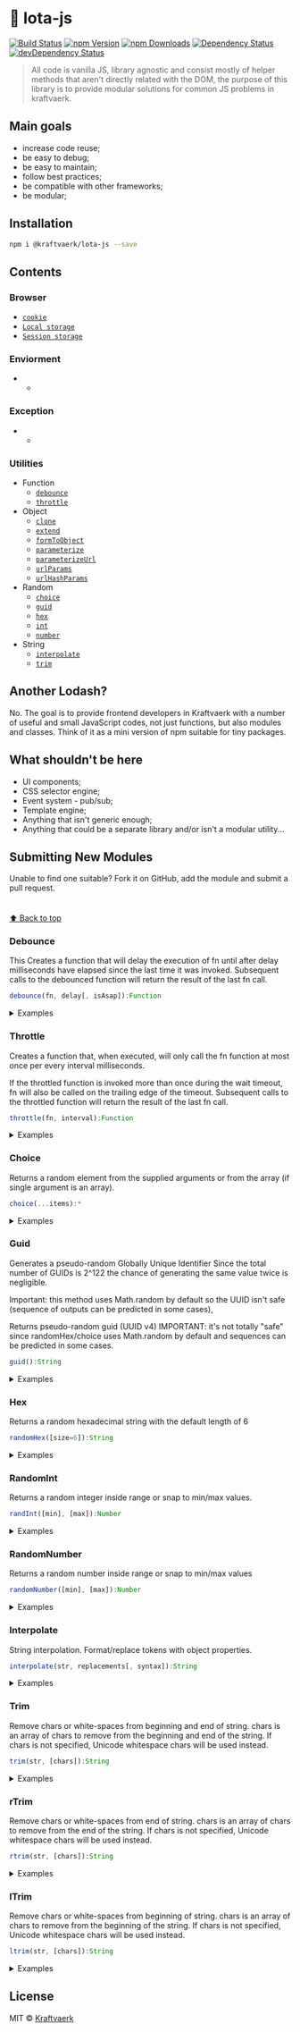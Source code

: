 # 🧺 lota-js

[![Build Status](https://img.shields.io/travis/kraftvaerk/lota-js/master.svg?style=flat-square)](https://travis-ci.org/kraftvaerk/lota-js) 
[![npm Version](https://img.shields.io/npm/v/@kraftvaerk/lota-js.svg?style=flat-square)](https://www.npmjs.com/package/@kraftvaerk/lota-js) 
[![npm Downloads](https://img.shields.io/npm/dm/@kraftvaerk/lota-js.svg?style=flat-square)](https://www.npmjs.com/package/@kraftvaerk/lota-js) 
[![Dependency Status](https://img.shields.io/david/kraftvaerk/lota-js.svg?style=flat-square)](https://david-dm.org/kraftvaerk/lota-js) 
[![devDependency Status](https://img.shields.io/david/dev/kraftvaerk/lota-js.svg?style=flat-square)](https://david-dm.org/kraftvaerk/lota-js/?type=dev)

> All code is vanilla JS, library agnostic and consist mostly of helper methods that aren't directly related with the DOM, the purpose of this library is to provide modular solutions for common JS problems in kraftvaerk.

## Main goals

 - increase code reuse;
 - be easy to debug;
 - be easy to maintain;
 - follow best practices;
 - be compatible with other frameworks;
 - be modular;
  
## Installation

```bash
npm i @kraftvaerk/lota-js --save
```

## Contents

### Browser
* [`cookie`](#cookie)
* [`Local storage`](#UUID)
* [`Session storage`](#UUID)

### Enviorment
* -

### Exception
* -

### Utilities
* Function
    * [`debounce`](#debounce)
    * [`throttle`](#throttle)
* Object
    * [`clone`](#clone)
    * [`extend`](#extend)
    * [`formToObject`](#formToObject)
    * [`parameterize`](#parameterize)
    * [`parameterizeUrl`](#parameterizeUrl)
    * [`urlParams`](#urlParams)
    * [`urlHashParams`](#urlHashParams)
* Random
    * [`choice`](#choice)
    * [`guid`](#guid)
    * [`hex`](#hex)
    * [`int`](#randomInt)
    * [`number`](#randomNumber)
* String
    * [`interpolate`](#interpolate)
    * [`trim`](#trim)


## Another Lodash?

No. The goal is to provide frontend developers in Kraftvaerk with a number of useful and small JavaScript codes, not just functions, but also modules and classes. Think of it as a mini version of npm suitable for tiny packages.


## What shouldn't be here ##

 - UI components;
 - CSS selector engine;
 - Event system - pub/sub;
 - Template engine;
 - Anything that isn't generic enough;
 - Anything that could be a separate library and/or isn't a modular utility...

## Submitting New Modules

Unable to find one suitable? Fork it on GitHub, add the module and submit a pull
request.

#### 
<br>[⬆ Back to top](#contents)

### Debounce
This Creates a function that will delay the execution of fn until after delay milliseconds have elapsed since the last time it was invoked.
Subsequent calls to the debounced function will return the result of the last fn call.
 
```js
debounce(fn, delay[, isAsap]):Function
```

<details>
<summary>Examples</summary>

```javascript
const lazyRedraw = debounce(redraw, 300);

foo.on.resize.add(lazyRedraw);

//lazyRedraw won't be called since `cancel` was called before the `delay`
lazyRedraw.cancel();
```
</details>


### Throttle
Creates a function that, when executed, will only call the fn function at most once per every interval milliseconds.

If the throttled function is invoked more than once during the wait timeout, fn will also be called on the trailing edge of the timeout.
Subsequent calls to the throttled function will return the result of the last fn call.
 
```js
throttle(fn, interval):Function
```

<details>
<summary>Examples</summary>

```javascript
const lazyRedraw = throttle(redraw, 300);
foo.on.resize.add(lazyRedraw);
lazyRedraw();
setTimeout(function(){
    lazyRedraw();
    
    // lazyRedraw will be called only once since 'cancel' was called before the 'interval' for 2nd call completed
    lazyRedraw.cancel();
}, 250);
```
</details>

### Choice
Returns a random element from the supplied arguments or from the array (if single argument is an array).

```js
choice(...items):*
```

<details>
<summary>Examples</summary>

```javascript
choice(1, 2, 3, 4, 5); // 3

choice(['lorem', 'ipsum', 'dolor']); // 'dolor'
```
</details>

### Guid
Generates a pseudo-random Globally Unique Identifier Since the total number of GUIDs is 2^122 the chance of generating the same value twice is negligible.

Important: this method uses Math.random by default so the UUID isn't safe (sequence of outputs can be predicted in some cases),

Returns pseudo-random guid (UUID v4)
IMPORTANT: it's not totally "safe" since randomHex/choice uses Math.random by default and sequences can be predicted in some cases.

```js
guid():String
```

<details>
<summary>Examples</summary>

```javascript
guid(); // 807a16ee-0258-4342-a34c-3d3638a27876
```
</details>

### Hex
Returns a random hexadecimal string with the default length of 6
 
```js
randomHex([size=6]):String
```

<details>
<summary>Examples</summary>

```javascript
randomHex();   // "dd8575"
randomHex(30); // "effd7e2ad9a4a3067e30525fab983a"
```
</details>

### RandomInt
Returns a random integer inside range or snap to min/max values.
 
```js
randInt([min], [max]):Number
```

<details>
<summary>Examples</summary>

```javascript
randomInt();      // 448740433
randomInt();      // -31797596
randomInt(0, 10); // 7
randomInt(0, 10); // 5
```
</details>

### RandomNumber
Returns a random number inside range or snap to min/max values

```js
randomNumber([min], [max]):Number
```

<details>
<summary>Examples</summary>

```javascript
randomNumber();      // 448740433.55274725
randomNumber();      // -31797596.097682
randomNumber(0, 10); // 7.369723
randomNumber(0, 10); // 5.987042
```
</details>

### Interpolate
String interpolation. Format/replace tokens with object properties.

```js
interpolate(str, replacements[, syntax]):String
```

<details>
<summary>Examples</summary>

```javascript
const tmpl = 'Hello {{name}}!';
interpolate(tmpl, {name: 'World'});       // "Hello World!"

const tmpl = 'Hello {{name.first}}!';
interpolate(tmpl, {name: {first: 'Lorem'}}); // "Hello Lorem!"

// matches everything inside "${}"
const syntax = /\$\{([^}]+)\}/g;
const tmpl = "Hello ${0}!";
interpolate(tmpl, ['Foo Bar'], syntax); // "Hello Foo Bar!"
```
</details>

### Trim
Remove chars or white-spaces from beginning and end of string. chars is an array of chars to remove from the beginning and end
of the string. If chars is not specified, Unicode whitespace chars will be used instead.

```js
trim(str, [chars]):String
```

<details>
<summary>Examples</summary>

```javascript
trim('   lorem ipsum   ');             // "lorem ipsum"
trim('-+-lorem ipsum-+-', ['-', '+']); // "lorem ipsum"
```
</details>

### rTrim
Remove chars or white-spaces from end of string. chars is an array of chars to remove from the end
of the string. If chars is not specified, Unicode whitespace chars will be used instead.

```js
rtrim(str, [chars]):String
```

<details>
<summary>Examples</summary>

```javascript
rtrim('   lorem ipsum   ');      // "   lorem ipsum"
rtrim('--lorem ipsum--', ['-']); // "--lorem ipsum"
```
</details>

### lTrim
Remove chars or white-spaces from beginning of string. chars is an array of chars to remove from the beginning
of the string. If chars is not specified, Unicode whitespace chars will be used instead.

```js
ltrim(str, [chars]):String
```

<details>
<summary>Examples</summary>

```javascript
ltrim('   lorem ipsum   ');      // "lorem ipsum   "
ltrim('--lorem ipsum--', ['-']); // "lorem ipsum--"
```
</details>

## License

MIT © [Kraftvaerk](http://kraftvaerk.com/)
